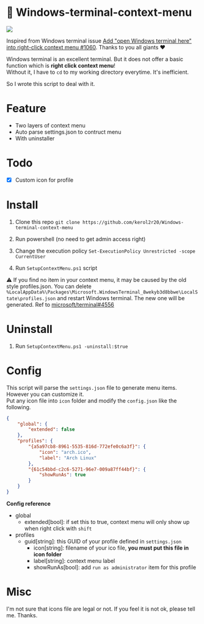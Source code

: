 # 🧾 Windows-terminal-context-menu 

![](https://raw.githubusercontent.com/kerol2r20/Windows-terminal-context-menu/master/Preview.png)

Inspired from Windows terminal issue [Add "open Windows terminal here" into right-click context menu #1060](https://github.com/microsoft/terminal/issues/1060). Thanks to you all giants ❤

Windows terminal is an excellent terminal. But it does not offer a basic function which is **right click context menu**!  
Without it, I have to `cd` to my working directory everytime. It's inefficient.  

So I wrote this script to deal with it.

# Feature
* Two layers of context menu
* Auto parse settings.json to contruct menu
* With uninstaller

# Todo
- [x] Custom icon for profile

# Install
1. Clone this repo
`git clone https://github.com/kerol2r20/Windows-terminal-context-menu`

2. Run powershell (no need to get admin access right)
3. Change the execution policy `Set-ExecutionPolicy Unrestricted -scope CurrentUser`
4. Run `SetupContextMenu.ps1` script

⚠️ If you find no item in your context menu, it may be caused by the old style profiles.json. You can delete `%LocalAppData%\Packages\Microsoft.WindowsTerminal_8wekyb3d8bbwe\LocalState\profiles.json` and restart Windows terminal. The new one will be generated. Ref to [microsoft/terminal#4556](https://github.com/microsoft/terminal/pull/4556) 

# Uninstall
1. Run `SetupContextMenu.ps1 -uninstall:$true`

# Config
This script will parse the `settings.json` file to generate menu items. However you can customize it.  
Put any icon file into `icon` folder and modify the `config.json` like the following.

```json
{
    "global": {
        "extended": false
    },
    "profiles": {
        "{a5a97cb8-8961-5535-816d-772efe0c6a3f}": {
            "icon": "arch.ico",
            "label": "Arch Linux"
        },
        "{61c54bbd-c2c6-5271-96e7-009a87ff44bf}": {
            "showRunAs": true
        }
    }
}
```

**Config reference**
- global
  - extended[bool]: if set this to true, context menu will only show up when right click with `shift`
- profiles
  - guid[string]: this GUID of your profile defined in `settings.json`
    - icon[string]: filename of your ico file, **you must put this file in icon folder**
    - label[string]: context menu label
    - showRunAs[bool]: add `run as administrator` item for this profile

# Misc
I'm not sure that icons file are legal or not. If you feel it is not ok, please tell me. Thanks.
